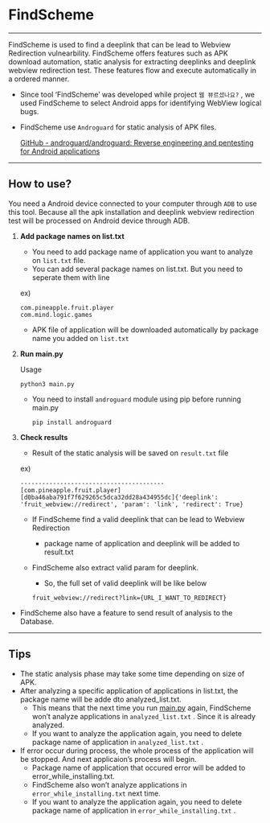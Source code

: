 # FindScheme

---

 FindScheme is used to find a deeplink that can be lead to Webview Redirection vulnearbility. FindScheme offers features such as APK download automation, static analysis for extracting deeplinks and deeplink webview redirection test. These features flow and execute automatically in a ordered manner. 

- Since tool ‘FindScheme’ was developed while project `웹 뷰르셨나요?` , we used FindScheme to select Android apps for identifying WebView logical bugs.
- FindScheme use `Androguard`  for static analysis of APK files.
    
    [GitHub - androguard/androguard: Reverse engineering and pentesting for Android applications](https://github.com/androguard/androguard)
    

---

## How to use?

You need a Android device connected to your computer through `ADB`  to use this tool. Because all the apk installation and deeplink webview redirection test will be processed on Android device through ADB.

1. **Add package names on list.txt**
    - You need to add package name of application you want to analyze on `list.txt`  file.
    - You can add several package names on list.txt. But you need to seperate them with line
    
    ex)
    
    ```
    com.pineapple.fruit.player
    com.mind.logic.games
    ```
    
    - APK file of application will be downloaded automatically by package name you added on `list.txt`

1. **Run main.py**
    
    Usage
    
    ```
    python3 main.py
    ```
    
    - You need to install `androguard`  module using pip before running main.py
        
        ```
        pip install androguard
        ```
        
2. **Check results**
    - Result of the static analysis will be saved on `result.txt`  file
    
    ex)
    
    ```
    ----------------------------------------
    [com.pineapple.fruit.player]
    [d0ba46aba791f7f629265c5dca32dd28a434955dc]{'deeplink': 'fruit_webview://redirect', 'param': 'link', 'redirect': True}
    ```
    
    - If FindScheme find a valid deeplink that can be lead to Webview Redirection
        - package name of application and deeplink will be added to result.txt
    - FindScheme also extract valid param for deeplink.
        - So, the full set of valid deeplink will be like below
        
        ```
        fruit_webview://redirect?link={URL_I_WANT_TO_REDIRECT}
        ```
        

- FindScheme also have a feature to send result of analysis to the Database.

---

## Tips

- The static analysis phase may take some time depending on size of APK.
- After analyzing a specific application of applications in list.txt, the package name will be adde dto analyzed_list.txt.
    - This means that the next time you run [main.py](http://main.py) again, FindScheme won’t analyze applications in `analyzed_list.txt` . Since it is already analyzed.
    - If you want to analyze the application again, you need to delete package name of application in `analyzed_list.txt` .
- If error occur during process, the whole process of the application will be stopped. And next applicaion’s process will begin.
    - Package name of application that occured error will be added to error_while_installing.txt.
    - FindScheme also won’t analyze applications in `error_while_installing.txt`  next time.
    - If you want to analyze the application again, you need to delete package name of application in `error_while_installing.txt` .
